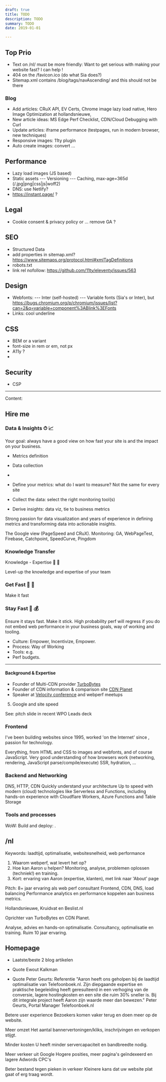 ```yaml
---
draft: true
title: TODO
description: TODO
summary: TODO
date: 2019-01-01

---
```


## Top Prio

- Text on /nl/ must be more friendly: Want to get serious with making your website fast? I can help !
- 404 on the /favicon.ico (do what Sia does?)
- Sitemap.xml contains /blog/tags/navAscending/ and this should not be there

### Blog

- Add articles: CRuX API, EV Certs, Chrome image lazy load native, Hero Image Optimization at hollandsnieuwe, 
- New article ideas: MS Edge Perf Checklist, CDN/Cloud Debugging with Curl
- Update articles: iframe performance (testpages, run in modern browser, new techniques)
- Responsive images: 11ty plugin
- Auto create images: convert ...


## Performance

- Lazy load images (JS based)
- Static assets
--- Versioning
--- Caching, max-age=365d (/.jpg|png|css|js|woff2)
- DNS: use Netlify?
- https://instant.page/ ?


## Legal

- Cookie consent & privacy policy or ... remove GA ?


## SEO

- Structured Data
- add properties in sitemap.xml? https://www.sitemaps.org/protocol.html#xmlTagDefinitions
- robots.txt 
- link rel nofollow: https://github.com/11ty/eleventy/issues/563


## Design

- Webfonts: 
--- Inter (self-hosted)
--- Variable fonts (Sia's or Inter), but https://bugs.chromium.org/p/chromium/issues/list?can=2&q=variable+component%3ABlink%3EFonts
- Links: cool underline

## CSS

- BEM or a variant
- font-size in rem or em, not px
- A11y ?
- 


## Security

- CSP


---

Content:


## Hire me 

### Data & Insights ⏱ 📈


Your goal: always have a good view on how fast your site is and the impact on your business.

- Metrics definition
- Data collection
- 

- Define your metrics: what do I want to measure? Not the same for every site
- Collect the data: select the right monitoring tool(s)
- Derive insights: data viz, tie to business metrics

Strong passion for data visualization and years of experience in defining metrics and transforming data into actionable insights.

The Google view (PageSpeed and CRuX).
Monitoring: GA, WebPageTest, Firebase, Catchpoint, SpeedCurve, Pingdom 


### Knowledge Transfer
Knowledge - Expertise 💬 🧠

Level-up the knowledge and expertise of your team


### Get Fast 🔧 💯

Make it fast


### Stay Fast 📌 💰

Ensure it stays fast. Make it stick.
High probability perf will regress if you do not embed web performance in your business goals, way of working and tooling.

- Culture: Empower, Incentivize, Empower.
- Process: Way of Working
- Tools: e.g. 
- Perf budgets.

---

#### Background & Expertise 

- Founder of Multi-CDN provider [TurboBytes](https://www.turbobytes.com)
- Founder of CDN information & comparison site [CDN Planet](https://www.cdnplanet.com)
- Speaker at [Velocity conference](https://conferences.oreilly.com/velocity/) and webperf meetups 


5. Google and site speed

See: pitch slide in recent WPO Leads deck 


### Frontend

I've been building websites since 1995, worked 'on the Internet' since , passion for technology.

Everything, from HTML and CSS to images and webfonts, and of course JavaScript.
Very good understanding of how browsers work (networking, rendering, JavaScript parse/compile/execute)
SSR, hydration, ...

### Backend and Networking

DNS, HTTP, CDN
Quickly understand your architecture
Up to speed with modern (cloud) technologies like Serverless and Functions, including hands-on experience with Cloudflare Workers, Azure Functions and Table Storage

### Tools and processes

WoW:
Build and deploy: 
.



## /nl

Keywords: laadtijd, optimalisatie, websitesnelheid, web performance

1. Waarom webperf, wat levert het op?
2. Hoe kan Aaron u helpen? Monitoring, analyse, problemen oplossen (techniek!) en training.
2. Kort: ervaring van Aaron (expertise, klanten), met link naar 'About' page

Pitch:
8+ jaar ervaring als web perf consultant
Frontend, CDN, DNS, load balancing
Performance analytics en performance koppelen aan business metrics.

Hollandsnieuwe, Kruidvat en Beslist.nl

Oprichter van TurboBytes en CDN Planet.

Analyse, advies en hands-on optimalisatie.
Consultancy, optimalisatie en training. Ruim 10 jaar ervaring.


## Homepage

- Laatste/beste 2 blog artikelen 
- Quote Ewout Kalkman

- Quote Peter Geurts: 
Referentie
"Aaron heeft ons geholpen bij de laadtijd optimalisatie van Telefoonboek.nl. Zijn diepgaande expertise en praktische begeleiding heeft geresulteerd in een verhoging van de conversie, lagere hostingkosten en een site die ruim 30% sneller is.
Bij dit integrale project heeft Aaron zijn waarde meer dan bewezen."
Peter Geurts, Portal Manager Telefoonboek.nl

Betere user experience
Bezoekers komen vaker terug en doen meer op de website.

Meer omzet
Het aantal bannervertoningen/kliks, inschrijvingen en verkopen stijgt.

Minder kosten
U heeft minder servercapaciteit en bandbreedte nodig.

Meer verkeer uit Google
Hogere posities, meer pagina's geïndexeerd en lagere Adwords CPC's

Beter bestand tegen pieken in verkeer
Kleinere kans dat uw website plat gaat of erg traag wordt.
